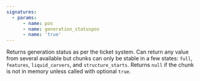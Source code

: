 ```yaml
---
signatures:
  - params:
      - name: pos
      - name: generation_statuspos
      - name: 'true'
---
```


Returns generation status as per the ticket system. Can return any value from several available but chunks
can only be stable in a few states: `full`, `features`, `liquid_carvers`, and `structure_starts`. Returns `null`
if the chunk is not in memory unless called with optional `true`.
